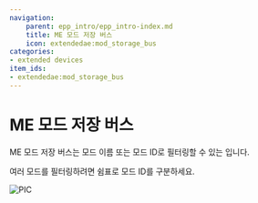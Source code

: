 ```yaml
---
navigation:
    parent: epp_intro/epp_intro-index.md
    title: ME 모드 저장 버스
    icon: extendedae:mod_storage_bus
categories:
- extended devices
item_ids:
- extendedae:mod_storage_bus
---
```


# ME 모드 저장 버스

<GameScene zoom="8" background="transparent">
  <ImportStructure src="../structure/cable_mod_storage_bus.snbt"></ImportStructure>
</GameScene>

ME 모드 저장 버스는 모드 이름 또는 모드 ID로 필터링할 수 있는 <ItemLink id="ae2:storage_bus" />입니다.

여러 모드를 필터링하려면 쉼표로 모드 ID를 구분하세요.

![PIC](../pic/mod_bus_name.png)